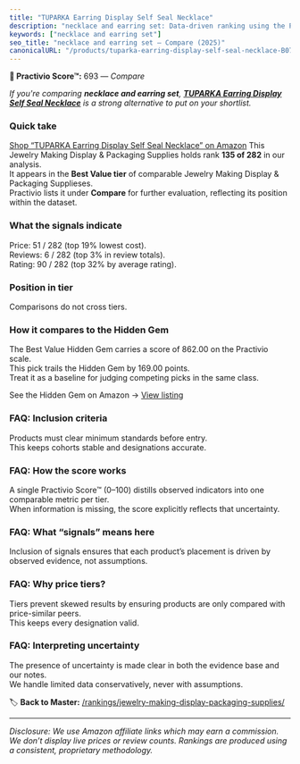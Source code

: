 ```yaml
---
title: "TUPARKA Earring Display Self Seal Necklace"
description: "necklace and earring set: Data-driven ranking using the Practivio Score™. Positioned by quality, value, demand, findability, momentum."
keywords: ["necklace and earring set"]
seo_title: "necklace and earring set — Compare (2025)"
canonicalURL: "/products/tuparka-earring-display-self-seal-necklace-B07SRZJ4D2/"
---
```


**🛒 Practivio Score™:** 693 — _Compare_


*If you're comparing **necklace and earring set**, **[TUPARKA Earring Display Self Seal Necklace](https://www.amazon.com/dp/B07SRZJ4D2?tag=practivio-20)** is a strong alternative to put on your shortlist.*
### Quick take
[Shop “TUPARKA Earring Display Self Seal Necklace” on Amazon](https://www.amazon.com/dp/B07SRZJ4D2?tag=practivio-20)
This Jewelry Making Display & Packaging Supplies holds rank **135 of 282** in our analysis.  
It appears in the **Best Value tier** of comparable Jewelry Making Display & Packaging Supplieses.  
Practivio lists it under **Compare** for further evaluation, reflecting its position within the dataset.

### What the signals indicate
Price: 51 / 282 (top 19% lowest cost).  
Reviews: 6 / 282 (top 3% in review totals).  
Rating: 90 / 282 (top 32% by average rating).  

### Position in tier
Comparisons do not cross tiers.

### How it compares to the Hidden Gem
The Best Value Hidden Gem carries a score of 862.00 on the Practivio scale.  
This pick trails the Hidden Gem by 169.00 points.  
Treat it as a baseline for judging competing picks in the same class.  

See the Hidden Gem on Amazon → [View listing](https://www.amazon.com/dp/B09GXKPHF1?tag=practivio-20)

### FAQ: Inclusion criteria
Products must clear minimum standards before entry.  
This keeps cohorts stable and designations accurate.

### FAQ: How the score works
A single Practivio Score™ (0–100) distills observed indicators into one comparable metric per tier.  
When information is missing, the score explicitly reflects that uncertainty.

### FAQ: What “signals” means here
Inclusion of signals ensures that each product’s placement is driven by observed evidence, not assumptions.

### FAQ: Why price tiers?
Tiers prevent skewed results by ensuring products are only compared with price-similar peers.  
This keeps every designation valid.

### FAQ: Interpreting uncertainty
The presence of uncertainty is made clear in both the evidence base and our notes.  
We handle limited data conservatively, never with assumptions.

<!-- Missing template for Compare/CompareWithinPriceClass -->


🏷️ **Back to Master:** [/rankings/jewelry-making-display-packaging-supplies/](/rankings/jewelry-making-display-packaging-supplies/)

---
_Disclosure: We use Amazon affiliate links which may earn a commission. We don’t display live prices or review counts. Rankings are produced using a consistent, proprietary methodology._
